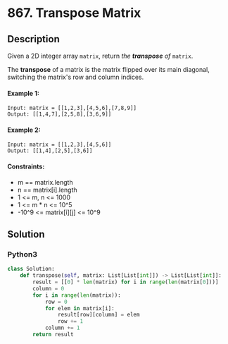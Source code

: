 # 867. Transpose Matrix


## Description
Given a 2D integer array `matrix`, return *the **transpose** of* `matrix`.

The **transpose** of a matrix is the matrix flipped over its main diagonal, switching the matrix's row and column indices.

#### Example 1:
```
Input: matrix = [[1,2,3],[4,5,6],[7,8,9]]
Output: [[1,4,7],[2,5,8],[3,6,9]]
```

#### Example 2:
```
Input: matrix = [[1,2,3],[4,5,6]]
Output: [[1,4],[2,5],[3,6]]
```

#### Constraints:
- m == matrix.length
- n == matrix[i].length
- 1 <= m, n <= 1000
- 1 <= m * n <= 10^5
- -10^9 <= matrix[i][j] <= 10^9


## Solution

### Python3
```python
class Solution:
    def transpose(self, matrix: List[List[int]]) -> List[List[int]]:
        result = [[0] * len(matrix) for i in range(len(matrix[0]))]
        column = 0
        for i in range(len(matrix)):
            row = 0
            for elem in matrix[i]:
                result[row][column] = elem
                row += 1
            column += 1
        return result
```
